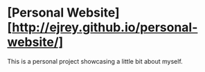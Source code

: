 # [Personal Website] [http://ejrey.github.io/personal-website/]

This is a personal project showcasing a little bit about myself.
